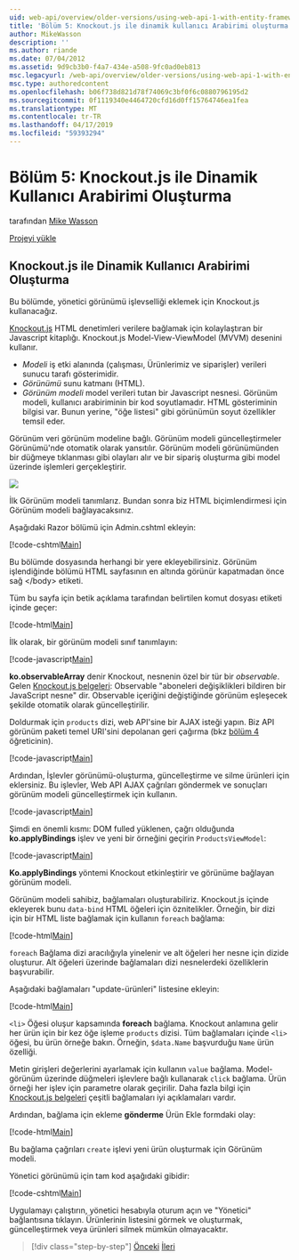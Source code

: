 ```yaml
---
uid: web-api/overview/older-versions/using-web-api-1-with-entity-framework-5/using-web-api-with-entity-framework-part-5
title: 'Bölüm 5: Knockout.js ile dinamik kullanıcı Arabirimi oluşturma | Microsoft Docs'
author: MikeWasson
description: ''
ms.author: riande
ms.date: 07/04/2012
ms.assetid: 9d9cb3b0-f4a7-434e-a508-9fc0ad0eb813
msc.legacyurl: /web-api/overview/older-versions/using-web-api-1-with-entity-framework-5/using-web-api-with-entity-framework-part-5
msc.type: authoredcontent
ms.openlocfilehash: b06f738d821d78f74069c3bf0f6c0880796195d2
ms.sourcegitcommit: 0f1119340e4464720cfd16d0ff15764746ea1fea
ms.translationtype: MT
ms.contentlocale: tr-TR
ms.lasthandoff: 04/17/2019
ms.locfileid: "59393294"
---
```

# <a name="part-5-creating-a-dynamic-ui-with-knockoutjs"></a>Bölüm 5: Knockout.js ile Dinamik Kullanıcı Arabirimi Oluşturma

tarafından [Mike Wasson](https://github.com/MikeWasson)

[Projeyi yükle](http://code.msdn.microsoft.com/ASP-NET-Web-API-with-afa30545)

## <a name="creating-a-dynamic-ui-with-knockoutjs"></a>Knockout.js ile Dinamik Kullanıcı Arabirimi Oluşturma

Bu bölümde, yönetici görünümü işlevselliği eklemek için Knockout.js kullanacağız.

[Knockout.js](http://knockoutjs.com/) HTML denetimleri verilere bağlamak için kolaylaştıran bir Javascript kitaplığı. Knockout.js Model-View-ViewModel (MVVM) desenini kullanır.

- *Modeli* iş etki alanında (çalışması, Ürünlerimiz ve siparişler) verileri sunucu tarafı gösterimidir.
- *Görünümü* sunu katmanı (HTML).
- *Görünüm modeli* model verileri tutan bir Javascript nesnesi. Görünüm modeli, kullanıcı arabiriminin bir kod soyutlamadır. HTML gösteriminin bilgisi var. Bunun yerine, "öğe listesi" gibi görünümün soyut özellikler temsil eder.

Görünüm veri görünüm modeline bağlı. Görünüm modeli güncelleştirmeler Görünümü'nde otomatik olarak yansıtılır. Görünüm modeli görünümünden bir düğmeye tıklanması gibi olayları alır ve bir sipariş oluşturma gibi model üzerinde işlemleri gerçekleştirir.

![](using-web-api-with-entity-framework-part-5/_static/image1.png)

İlk Görünüm modeli tanımlarız. Bundan sonra biz HTML biçimlendirmesi için Görünüm modeli bağlayacaksınız.

Aşağıdaki Razor bölümü için Admin.cshtml ekleyin:

[!code-cshtml[Main](using-web-api-with-entity-framework-part-5/samples/sample1.cshtml)]

Bu bölümde dosyasında herhangi bir yere ekleyebilirsiniz. Görünüm işlendiğinde bölümü HTML sayfasının en altında görünür kapatmadan önce sağ &lt;/body&gt; etiketi.

Tüm bu sayfa için betik açıklama tarafından belirtilen komut dosyası etiketi içinde geçer:

[!code-html[Main](using-web-api-with-entity-framework-part-5/samples/sample2.html)]

İlk olarak, bir görünüm modeli sınıf tanımlayın:

[!code-javascript[Main](using-web-api-with-entity-framework-part-5/samples/sample3.js)]

**ko.observableArray** denir Knockout, nesnenin özel bir tür bir *observable*. Gelen [Knockout.js belgeleri](http://knockoutjs.com/documentation/observables.html): Observable "aboneleri değişiklikleri bildiren bir JavaScript nesne" dir. Observable içeriğini değiştiğinde görünüm eşleşecek şekilde otomatik olarak güncelleştirilir.

Doldurmak için `products` dizi, web API'sine bir AJAX isteği yapın. Biz API görünüm paketi temel URI'sini depolanan geri çağırma (bkz [bölüm 4](using-web-api-with-entity-framework-part-4.md) öğreticinin).

[!code-javascript[Main](using-web-api-with-entity-framework-part-5/samples/sample4.js?highlight=5)]

Ardından, İşlevler görünümü-oluşturma, güncelleştirme ve silme ürünleri için eklersiniz. Bu işlevler, Web API AJAX çağrıları göndermek ve sonuçları görünüm modeli güncelleştirmek için kullanın.

[!code-javascript[Main](using-web-api-with-entity-framework-part-5/samples/sample5.js?highlight=7)]

Şimdi en önemli kısmı: DOM fulled yüklenen, çağrı olduğunda **ko.applyBindings** işlev ve yeni bir örneğini geçirin `ProductsViewModel`:

[!code-javascript[Main](using-web-api-with-entity-framework-part-5/samples/sample6.js)]

**Ko.applyBindings** yöntemi Knockout etkinleştirir ve görünüme bağlayan görünüm modeli.

Görünüm modeli sahibiz, bağlamaları oluşturabiliriz. Knockout.js içinde ekleyerek bunu `data-bind` HTML öğeleri için öznitelikler. Örneğin, bir dizi için bir HTML liste bağlamak için kullanın `foreach` bağlama:

[!code-html[Main](using-web-api-with-entity-framework-part-5/samples/sample7.html?highlight=1)]

`foreach` Bağlama dizi aracılığıyla yinelenir ve alt öğeleri her nesne için dizide oluşturur. Alt öğeleri üzerinde bağlamaları dizi nesnelerdeki özelliklerin başvurabilir.

Aşağıdaki bağlamaları "update-ürünleri" listesine ekleyin:

[!code-html[Main](using-web-api-with-entity-framework-part-5/samples/sample8.html)]

`<li>` Öğesi oluşur kapsamında **foreach** bağlama. Knockout anlamına gelir her ürün için bir kez öğe işleme `products` dizisi. Tüm bağlamaları içinde `<li>` öğesi, bu ürün örneğe bakın. Örneğin, `$data.Name` başvurduğu `Name` ürün özelliği.

Metin girişleri değerlerini ayarlamak için kullanın `value` bağlama. Model-görünüm üzerinde düğmeleri işlevlere bağlı kullanarak `click` bağlama. Ürün örneği her işlev için parametre olarak geçirilir. Daha fazla bilgi için [Knockout.js belgeleri](http://knockoutjs.com/documentation/observables.html) çeşitli bağlamaları iyi açıklamaları vardır.

Ardından, bağlama için ekleme **gönderme** Ürün Ekle formdaki olay:

[!code-html[Main](using-web-api-with-entity-framework-part-5/samples/sample9.html)]

Bu bağlama çağrıları `create` işlevi yeni ürün oluşturmak için Görünüm modeli.

Yönetici görünümü için tam kod aşağıdaki gibidir:

[!code-cshtml[Main](using-web-api-with-entity-framework-part-5/samples/sample10.cshtml)]

Uygulamayı çalıştırın, yönetici hesabıyla oturum açın ve "Yönetici" bağlantısına tıklayın. Ürünlerinin listesini görmek ve oluşturmak, güncelleştirmek veya ürünleri silmek mümkün olmayacaktır.

> [!div class="step-by-step"]
> [Önceki](using-web-api-with-entity-framework-part-4.md)
> [İleri](using-web-api-with-entity-framework-part-6.md)
